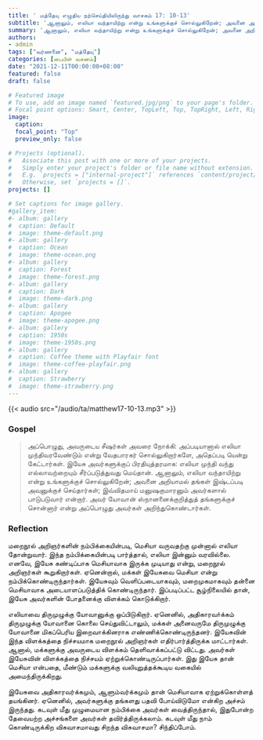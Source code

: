 ```yaml
---
title: ' மத்தேயு எழுதிய நற்செய்தியிலிருந்து வாசகம் 17: 10-13'
subtitle: 'ஆனாலும், எலியா வந்தாயிற்று என்று உங்களுக்குச் சொல்லுகிறேன்; அவனை அறியாமல் தங்கள் இஷ்டப்படி அவனுக்குச் செய்தார்கள்; இவ்விதமாய் மனுஷகுமாரனும் அவர்களால் பாடுபடுவார் என்றார். அவர் யோவான் ஸ்நானனைக்குறித்துத் தங்களுக்குச் சொன்னார் என்று அப்பொழுது அவர்கள் அறிந்துகொண்டார்கள்.'
summary: 'ஆனாலும், எலியா வந்தாயிற்று என்று உங்களுக்குச் சொல்லுகிறேன்; அவனை அறியாமல் தங்கள் இஷ்டப்படி அவனுக்குச் செய்தார்கள்; இவ்விதமாய் மனுஷகுமாரனும் அவர்களால் பாடுபடுவார் என்றார். அவர் யோவான் ஸ்நானனைக்குறித்துத் தங்களுக்குச் சொன்னார் என்று அப்பொழுது அவர்கள் அறிந்துகொண்டார்கள்.'
authors:
- admin
tags: ["வர்ணனை", "மத்தேயு"]
categories: [பைபிள் வசனம்]
date: "2021-12-11T00:00:00+08:00"
featured: false
draft: false

# Featured image
# To use, add an image named `featured.jpg/png` to your page's folder.
# Focal point options: Smart, Center, TopLeft, Top, TopRight, Left, Right, BottomLeft, Bottom, BottomRight
image:
  caption:
  focal_point: "Top"
  preview_only: false

# Projects (optional).
#   Associate this post with one or more of your projects.
#   Simply enter your project's folder or file name without extension.
#   E.g. `projects = ["internal-project"]` references `content/project/deep-learning/index.md`.
#   Otherwise, set `projects = []`.
projects: []

# Set captions for image gallery.
#gallery_item:
#- album: gallery
#  caption: Default
#  image: theme-default.png
#- album: gallery
#  caption: Ocean
#  image: theme-ocean.png
#- album: gallery
#  caption: Forest
#  image: theme-forest.png
#- album: gallery
#  caption: Dark
#  image: theme-dark.png
#- album: gallery
#  caption: Apogee
#  image: theme-apogee.png
#- album: gallery
#  caption: 1950s
#  image: theme-1950s.png
#- album: gallery
#  caption: Coffee theme with Playfair font
#  image: theme-coffee-playfair.png
#- album: gallery
#  caption: Strawberry
#  image: theme-strawberry.png
---
```


{{< audio src="/audio/ta/matthew17-10-13.mp3" >}}

### Gospel
> அப்பொழுது, அவருடைய சீஷர்கள் அவரை நோக்கி: அப்படியானால் எலியா முந்திவரவேண்டும் என்று வேதபாரகர் சொல்லுகிறார்களே, அதெப்படி யென்று கேட்டார்கள். இயேசு அவர்களுக்குப் பிரதியுத்தரமாக: எலியா முந்தி வந்து எல்லாவற்றையும் சீர்ப்படுத்துவது மெய்தான். ஆனாலும், எலியா வந்தாயிற்று என்று உங்களுக்குச் சொல்லுகிறேன்; அவனை அறியாமல் தங்கள் இஷ்டப்படி அவனுக்குச் செய்தார்கள்; இவ்விதமாய் மனுஷகுமாரனும் அவர்களால் பாடுபடுவார் என்றார். அவர் யோவான் ஸ்நானனைக்குறித்துத் தங்களுக்குச் சொன்னார் என்று அப்பொழுது அவர்கள் அறிந்துகொண்டார்கள்.

### Reflection
மறைநூல் அறிஞர்களின் நம்பிக்கையின்படி, மெசியா வருவதற்கு முன்னால் எலியா தோன்றுவார். இந்த நம்பிக்கையின்படி பார்த்தால், எலியா இன்னும் வரவில்லை. எனவே, இயேசு கண்டிப்பாக மெசியாவாக இருக்க முடியாது என்று, மறைநூல் அறிஞர்கள் கூறுகிறார்கள். ஏனென்றால், மக்கள் இயேசுவை மெசியா என்று நம்பிக்கொண்டிருந்தார்கள். இயேசுவும் வெளிப்படையாகவும், மறைமுகமாகவும் தன்னை மெசியாவாக அடையாளப்படுத்திக் கொண்டிருந்தார். இப்படிப்பட்ட சூழ்நிலையில் தான், இயேசு அவர்களின் போதனைக்கு விளக்கம் கொடுக்கிறார்.

எலியாவை திருமுழுக்கு யோவானுக்கு ஒப்பிடுகிறார். ஏனெனில், அதிகாரவா்க்கம் திருமுழுக்கு யோவானை கொலை செய்துவிட்டாலும், மக்கள் அனைவருமே திருமுழுக்கு யோவானை மிகப்பெரிய இறைவாக்கினராக எண்ணிக்கொண்டிருந்தனர். இயேசுவின் இந்த விளக்கத்தை நிச்சயமாக மறைநூல் அறிஞர்கள் எதிர்பார்த்திருக்க மாட்டார்கள். ஆனால், மக்களுக்கு அவருடைய விளக்கம் தெளிவாக்கப்பட்டு விட்டது. அவர்கள் இயேசுவின் விளக்கத்தை நிச்சயம் ஏற்றுக்கொண்டிருப்பார்கள். இது இயேசு தான் மெசியா என்பதை, மீண்டும் மக்களுக்கு வலியுறுத்தக்கூடிய வகையில் அமைந்திருக்கிறது.

இயேசுவை அதிகாரவர்க்கமும், ஆளும்வர்க்கமும் தான் மெசியாவாக ஏற்றுக்கொள்ளத் தயங்கினர். ஏனெனில், அவர்களுக்கு தங்களது பதவி போய்விடுமோ என்கிற அச்சம் இருந்தது. கடவுள் மீது முழுமையான நம்பிக்கை அவர்கள் வைத்திருந்தால், இதுபோன்ற தேவையற்ற அச்சங்களை அவர்கள் தவிர்த்திருக்கலாம். கடவுள் மீது நாம் கொண்டிருக்கிற விசுவாசமாவது சிறந்த விசுவாசமா? சிந்திப்போம்.
